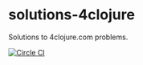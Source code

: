 # solutions-4clojure

Solutions to 4clojure.com problems.

[![Circle CI](https://circleci.com/gh/anthonygalea/solutions-4clojure.svg?style=svg)](https://circleci.com/gh/anthonygalea/solutions-4clojure)
